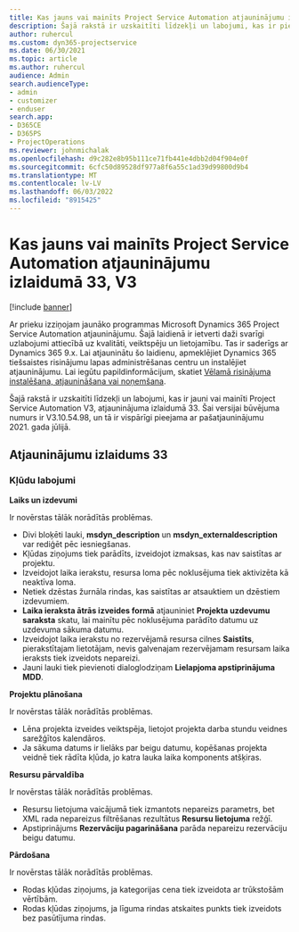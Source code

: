 ```yaml
---
title: Kas jauns vai mainīts Project Service Automation atjauninājumu izlaidumā 33, V3
description: Šajā rakstā ir uzskaitīti līdzekļi un labojumi, kas ir pieejami Project Service Automation atjauninājumu izlaidumā 33, V3.
author: ruhercul
ms.custom: dyn365-projectservice
ms.date: 06/30/2021
ms.topic: article
ms.author: ruhercul
audience: Admin
search.audienceType:
- admin
- customizer
- enduser
search.app:
- D365CE
- D365PS
- ProjectOperations
ms.reviewer: johnmichalak
ms.openlocfilehash: d9c282e8b95b111ce71fb441e4dbb2d04f904e0f
ms.sourcegitcommit: 6cfc50d89528df977a8f6a55c1ad39d99800d9b4
ms.translationtype: MT
ms.contentlocale: lv-LV
ms.lasthandoff: 06/03/2022
ms.locfileid: "8915425"
---
```

# <a name="whats-new-or-changed-in-project-service-automation-update-release-33-v3"></a>Kas jauns vai mainīts Project Service Automation atjauninājumu izlaidumā 33, V3

[!include [banner](../includes/psa-now-project-operations.md)]

Ar prieku izziņojam jaunāko programmas Microsoft Dynamics 365 Project Service Automation atjauninājumu. Šajā laidienā ir ietverti daži svarīgi uzlabojumi attiecībā uz kvalitāti, veiktspēju un lietojamību. Tas ir saderīgs ar Dynamics 365 9.x. Lai atjauninātu šo laidienu, apmeklējiet Dynamics 365 tiešsaistes risinājumu lapas administrēšanas centru un instalējiet atjauninājumu. Lai iegūtu papildinformācijum, skatiet [Vēlamā risinājuma instalēšana, atjaunināšana vai noņemšana](/power-platform/admin/install-remove-preferred-solution).

Šajā rakstā ir uzskaitīti līdzekļi un labojumi, kas ir jauni vai mainīti Project Service Automation V3, atjauninājuma izlaidumā 33. Šai versijai būvējuma numurs ir V3.10.54.98, un tā ir vispārīgi pieejama ar pašatjauninājumu 2021. gada jūlijā.

## <a name="update-release-33"></a>Atjauninājumu izlaidums 33

### <a name="bug-fixes"></a>Kļūdu labojumi

**Laiks un izdevumi**

Ir novērstas tālāk norādītās problēmas.

- Divi bloķēti lauki, **msdyn_description** un **msdyn_externaldescription** var rediģēt pēc iesniegšanas.
- Kļūdas ziņojums tiek parādīts, izveidojot izmaksas, kas nav saistītas ar projektu.
- Izveidojot laika ierakstu, resursa loma pēc noklusējuma tiek aktivizēta kā neaktīva loma.
- Netiek dzēstas žurnāla rindas, kas saistītas ar atsauktiem un dzēstiem izdevumiem.
- **Laika ieraksta ātrās izveides formā** atjauniniet **Projekta uzdevumu saraksta** skatu, lai mainītu pēc noklusējuma parādīto datumu uz uzdevuma sākuma datumu.
- Izveidojot laika ierakstu no rezervējamā resursa cilnes **Saistīts**, pierakstītajam lietotājam, nevis galvenajam rezervējamam resursam laika ieraksts tiek izveidots nepareizi.
- Jauni lauki tiek pievienoti dialoglodziņam **Lielapjoma apstiprinājuma MDD**.

**Projektu plānošana**

Ir novērstas tālāk norādītās problēmas.
- Lēna projekta izveides veiktspēja, lietojot projekta darba stundu veidnes sarežģītos kalendāros.
- Ja sākuma datums ir lielāks par beigu datumu, kopēšanas projekta veidnē tiek rādīta kļūda, jo katra lauka laika komponents atšķiras.

**Resursu pārvaldība**

Ir novērstas tālāk norādītās problēmas.
- Resursu lietojuma vaicājumā tiek izmantots nepareizs parametrs, bet XML rada nepareizus filtrēšanas rezultātus **Resursu lietojuma** režģī.
- Apstiprinājums **Rezervāciju pagarināšana** parāda nepareizu rezervāciju beigu datumu.

**Pārdošana**

Ir novērstas tālāk norādītās problēmas.
- Rodas kļūdas ziņojums, ja kategorijas cena tiek izveidota ar trūkstošām vērtībām.
- Rodas kļūdas ziņojums, ja līguma rindas atskaites punkts tiek izveidots bez pasūtījuma rindas.
